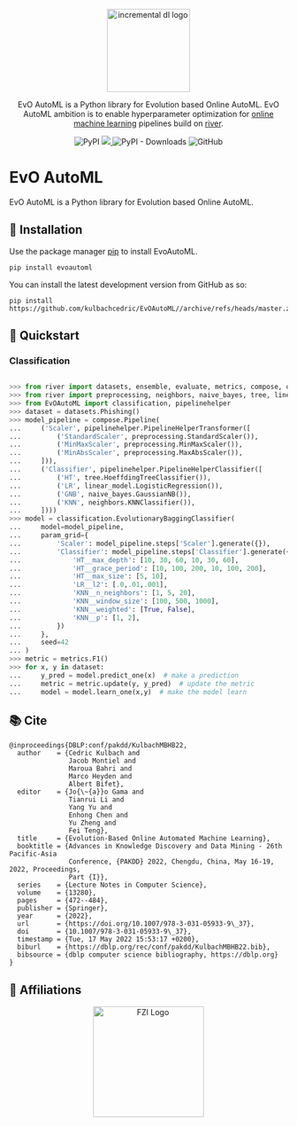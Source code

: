 <p align="center">
  <img height="150px" src="docs/img/logo.png" alt="incremental dl logo">
</p>

<p align="center">
    EvO AutoML is a Python library for Evolution based Online AutoML.
    EvO AutoML ambition is to enable hyperparameter optimization for <a href="https://www.wikiwand.com/en/Online_machine_learning">online machine learning</a> pipelines build on <a href="https://riverml.xyz/latest/">river</a>.
</p>
<p align="center">
    <img alt="PyPI" src="https://img.shields.io/pypi/v/EvoAutoML">
    <a href="https://codecov.io/gh/kulbachcedric/EvOAutoML" >
        <img src="https://codecov.io/gh/kulbachcedric/EvOAutoML/branch/master/graph/badge.svg?token=7RIEXKNR6K"/>
    </a>
    <img alt="PyPI - Downloads" src="https://img.shields.io/pypi/dw/EvOAutoML">
    <img alt="GitHub" src="https://img.shields.io/github/license/kulbachcedric/EvoAutoML"> 

</p>

# EvO AutoML

EvO AutoML is a Python library for Evolution based Online AutoML.

## 💈 Installation

Use the package manager [pip](https://pip.pypa.io/en/stable/) to install EvoAutoML.

```bash
pip install evoautoml
```

You can install the latest development version from GitHub as so:
```shell
pip install https://github.com/kulbachcedric/EvOAutoML//archive/refs/heads/master.zip
```
## 🍫 Quickstart
### Classification

```python

>>> from river import datasets, ensemble, evaluate, metrics, compose, optim
>>> from river import preprocessing, neighbors, naive_bayes, tree, linear_model
>>> from EvOAutoML import classification, pipelinehelper
>>> dataset = datasets.Phishing()
>>> model_pipeline = compose.Pipeline(
...     ('Scaler', pipelinehelper.PipelineHelperTransformer([
...         ('StandardScaler', preprocessing.StandardScaler()),
...         ('MinMaxScaler', preprocessing.MinMaxScaler()),
...         ('MinAbsScaler', preprocessing.MaxAbsScaler()),
...     ])),
...     ('Classifier', pipelinehelper.PipelineHelperClassifier([
...         ('HT', tree.HoeffdingTreeClassifier()),
...         ('LR', linear_model.LogisticRegression()),
...         ('GNB', naive_bayes.GaussianNB()),
...         ('KNN', neighbors.KNNClassifier()),
...     ])))
>>> model = classification.EvolutionaryBaggingClassifier(
...     model=model_pipeline,
...     param_grid={
...         'Scaler': model_pipeline.steps['Scaler'].generate({}),
...         'Classifier': model_pipeline.steps['Classifier'].generate({
...             'HT__max_depth': [10, 30, 60, 10, 30, 60],
...             'HT__grace_period': [10, 100, 200, 10, 100, 200],
...             'HT__max_size': [5, 10],
...             'LR__l2': [.0,.01,.001],
...             'KNN__n_neighbors': [1, 5, 20],
...             'KNN__window_size': [100, 500, 1000],
...             'KNN__weighted': [True, False],
...             'KNN__p': [1, 2],
...         })
...     },
...     seed=42
... )
>>> metric = metrics.F1()
>>> for x, y in dataset:
...     y_pred = model.predict_one(x)  # make a prediction
...     metric = metric.update(y, y_pred)  # update the metric
...     model = model.learn_one(x,y)  # make the model learn

```

## 📚 Cite
```
@inproceedings{DBLP:conf/pakdd/KulbachMBHB22,
  author    = {Cedric Kulbach and
               Jacob Montiel and
               Maroua Bahri and
               Marco Heyden and
               Albert Bifet},
  editor    = {Jo{\~{a}}o Gama and
               Tianrui Li and
               Yang Yu and
               Enhong Chen and
               Yu Zheng and
               Fei Teng},
  title     = {Evolution-Based Online Automated Machine Learning},
  booktitle = {Advances in Knowledge Discovery and Data Mining - 26th Pacific-Asia
               Conference, {PAKDD} 2022, Chengdu, China, May 16-19, 2022, Proceedings,
               Part {I}},
  series    = {Lecture Notes in Computer Science},
  volume    = {13280},
  pages     = {472--484},
  publisher = {Springer},
  year      = {2022},
  url       = {https://doi.org/10.1007/978-3-031-05933-9\_37},
  doi       = {10.1007/978-3-031-05933-9\_37},
  timestamp = {Tue, 17 May 2022 15:53:17 +0200},
  biburl    = {https://dblp.org/rec/conf/pakdd/KulbachMBHB22.bib},
  bibsource = {dblp computer science bibliography, https://dblp.org}
}
```
## 🏫 Affiliations

<p align="center">
    <img src="https://upload.wikimedia.org/wikipedia/de/thumb/4/44/Fzi_logo.svg/1200px-Fzi_logo.svg.png?raw=true" alt="FZI Logo" height="200"/>
</p>

